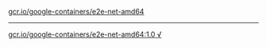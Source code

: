 [gcr.io/google-containers/e2e-net-amd64](https://hub.docker.com/r/anjia0532/e2e-net-amd64/tags/) 

----
[gcr.io/google-containers/e2e-net-amd64:1.0 √](https://hub.docker.com/r/anjia0532/e2e-net-amd64/tags/)

